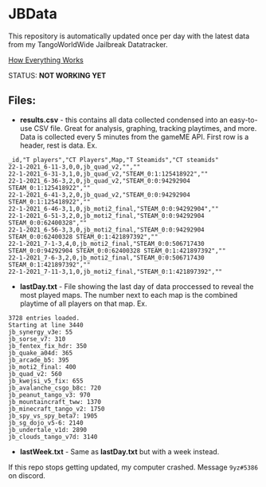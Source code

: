 # JBData
This repository is automatically updated once per day with the latest data from my TangoWorldWide Jailbreak Datatracker.

[How Everything Works](https://github.com/9yz/JBData/blob/main/how_everything_works.md)

STATUS: 
**NOT WORKING YET**

## Files:
- **results.csv** - this contains all data collected condensed into an easy-to-use CSV file. Great for analysis, graphing, tracking playtimes, and more. Data is collected every 5 minutes from the gameME API. First row is a header, rest is data. Ex.
```
_id,"T players","CT Players",Map,"T Steamids","CT steamids"
22-1-2021_6-11-3,0,0,jb_quad_v2,"",""
22-1-2021_6-31-3,1,0,jb_quad_v2,"STEAM_0:1:125418922",""
22-1-2021_6-36-3,2,0,jb_quad_v2,"STEAM_0:0:94292904 STEAM_0:1:125418922",""
22-1-2021_6-41-3,2,0,jb_quad_v2,"STEAM_0:0:94292904 STEAM_0:1:125418922",""
22-1-2021_6-46-3,1,0,jb_moti2_final,"STEAM_0:0:94292904",""
22-1-2021_6-51-3,2,0,jb_moti2_final,"STEAM_0:0:94292904 STEAM_0:0:62400328",""
22-1-2021_6-56-3,3,0,jb_moti2_final,"STEAM_0:0:94292904 STEAM_0:0:62400328 STEAM_0:1:421897392",""
22-1-2021_7-1-3,4,0,jb_moti2_final,"STEAM_0:0:506717430 STEAM_0:0:94292904 STEAM_0:0:62400328 STEAM_0:1:421897392",""
22-1-2021_7-6-3,2,0,jb_moti2_final,"STEAM_0:0:506717430 STEAM_0:1:421897392",""
22-1-2021_7-11-3,1,0,jb_moti2_final,"STEAM_0:1:421897392",""
```
- **lastDay.txt** - File showing the last day of data proccessed to reveal the most played maps. The number next to each map is the combined playtime of all players on that map. Ex.
```
3728 entries loaded.
Starting at line 3440
jb_synergy_v3e: 55
jb_sorse_v7: 310
jb_fentex_fix_hdr: 350
jb_quake_a04d: 365
jb_arcade_b5: 395
jb_moti2_final: 400
jb_quad_v2: 560
jb_kwejsi_v5_fix: 655
jb_avalanche_csgo_b8c: 720
jb_peanut_tango_v3: 970
jb_mountaincraft_tww: 1370
jb_minecraft_tango_v2: 1750
jb_spy_vs_spy_beta7: 1905
jb_sg_dojo_v5-6: 2140
jb_undertale_v1d: 2890
jb_clouds_tango_v7d: 3140
```
- **lastWeek.txt** - Same as **lastDay.txt** but with a week instead.


If this repo stops getting updated, my computer crashed. Message `9yz#5386` on discord.
